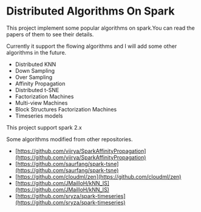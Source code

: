 # Distributed Algorithms On Spark

This project implement some popular algorithms on spark.You can read the papers of them to see their details.

Currently it support the flowing algorithms and I will add some other algorithms in the future.

- Distributed KNN
- Down Sampling
- Over Sampling
- Affinity Propagation
- Distributed t-SNE
- Factorization Machines
- Multi-view Machines
- Block Structures Factorization Machines
- Timeseries models


This project support spark 2.x

Some algorithms modified from other repositories.

- [https://github.com/viirya/SparkAffinityPropagation](https://github.com/viirya/SparkAffinityPropagation)
- [https://github.com/saurfang/spark-tsne](https://github.com/saurfang/spark-tsne)
- [https://github.com/cloudml/zen](https://github.com/cloudml/zen)
- [https://github.com/JMailloH/kNN_IS](https://github.com/JMailloH/kNN_IS)
- [https://github.com/sryza/spark-timeseries](https://github.com/sryza/spark-timeseries)